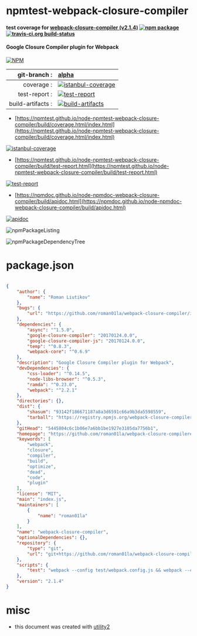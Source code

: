 # npmtest-webpack-closure-compiler

#### test coverage for  [webpack-closure-compiler (v2.1.4)](https://github.com/roman01la/webpack-closure-compiler#readme)  [![npm package](https://img.shields.io/npm/v/npmtest-webpack-closure-compiler.svg?style=flat-square)](https://www.npmjs.org/package/npmtest-webpack-closure-compiler) [![travis-ci.org build-status](https://api.travis-ci.org/npmtest/node-npmtest-webpack-closure-compiler.svg)](https://travis-ci.org/npmtest/node-npmtest-webpack-closure-compiler)

#### Google Closure Compiler plugin for Webpack

[![NPM](https://nodei.co/npm/webpack-closure-compiler.png?downloads=true&downloadRank=true&stars=true)](https://www.npmjs.com/package/webpack-closure-compiler)

| git-branch : | [alpha](https://github.com/npmtest/node-npmtest-webpack-closure-compiler/tree/alpha)|
|--:|:--|
| coverage : | [![istanbul-coverage](https://npmtest.github.io/node-npmtest-webpack-closure-compiler/build/coverage.badge.svg)](https://npmtest.github.io/node-npmtest-webpack-closure-compiler/build/coverage.html/index.html)|
| test-report : | [![test-report](https://npmtest.github.io/node-npmtest-webpack-closure-compiler/build/test-report.badge.svg)](https://npmtest.github.io/node-npmtest-webpack-closure-compiler/build/test-report.html)|
| build-artifacts : | [![build-artifacts](https://npmtest.github.io/node-npmtest-webpack-closure-compiler/glyphicons_144_folder_open.png)](https://github.com/npmtest/node-npmtest-webpack-closure-compiler/tree/gh-pages/build)|

- [https://npmtest.github.io/node-npmtest-webpack-closure-compiler/build/coverage.html/index.html](https://npmtest.github.io/node-npmtest-webpack-closure-compiler/build/coverage.html/index.html)

[![istanbul-coverage](https://npmtest.github.io/node-npmtest-webpack-closure-compiler/build/screenCapture.buildCi.browser.%252Ftmp%252Fbuild%252Fcoverage.lib.html.png)](https://npmtest.github.io/node-npmtest-webpack-closure-compiler/build/coverage.html/index.html)

- [https://npmtest.github.io/node-npmtest-webpack-closure-compiler/build/test-report.html](https://npmtest.github.io/node-npmtest-webpack-closure-compiler/build/test-report.html)

[![test-report](https://npmtest.github.io/node-npmtest-webpack-closure-compiler/build/screenCapture.buildCi.browser.%252Ftmp%252Fbuild%252Ftest-report.html.png)](https://npmtest.github.io/node-npmtest-webpack-closure-compiler/build/test-report.html)

- [https://npmdoc.github.io/node-npmdoc-webpack-closure-compiler/build/apidoc.html](https://npmdoc.github.io/node-npmdoc-webpack-closure-compiler/build/apidoc.html)

[![apidoc](https://npmdoc.github.io/node-npmdoc-webpack-closure-compiler/build/screenCapture.buildCi.browser.%252Ftmp%252Fbuild%252Fapidoc.html.png)](https://npmdoc.github.io/node-npmdoc-webpack-closure-compiler/build/apidoc.html)

![npmPackageListing](https://npmtest.github.io/node-npmtest-webpack-closure-compiler/build/screenCapture.npmPackageListing.svg)

![npmPackageDependencyTree](https://npmtest.github.io/node-npmtest-webpack-closure-compiler/build/screenCapture.npmPackageDependencyTree.svg)



# package.json

```json

{
    "author": {
        "name": "Roman Liutikov"
    },
    "bugs": {
        "url": "https://github.com/roman01la/webpack-closure-compiler/issues"
    },
    "dependencies": {
        "async": "^1.5.0",
        "google-closure-compiler": "20170124.0.0",
        "google-closure-compiler-js": "20170124.0.0",
        "temp": "^0.8.3",
        "webpack-core": "^0.6.9"
    },
    "description": "Google Closure Compiler plugin for Webpack",
    "devDependencies": {
        "css-loader": "^0.14.5",
        "node-libs-browser": "^0.5.3",
        "ramda": "^0.23.0",
        "webpack": "^2.2.1"
    },
    "directories": {},
    "dist": {
        "shasum": "93142f186671187a8a3d6591c66a9b3da5598559",
        "tarball": "https://registry.npmjs.org/webpack-closure-compiler/-/webpack-closure-compiler-2.1.4.tgz"
    },
    "gitHead": "5445804c6c1b06e7a6bb1be1927e3105da7756b1",
    "homepage": "https://github.com/roman01la/webpack-closure-compiler#readme",
    "keywords": [
        "webpack",
        "closure",
        "compiler",
        "build",
        "optimize",
        "dead",
        "code",
        "plugin"
    ],
    "license": "MIT",
    "main": "index.js",
    "maintainers": [
        {
            "name": "roman01la"
        }
    ],
    "name": "webpack-closure-compiler",
    "optionalDependencies": {},
    "repository": {
        "type": "git",
        "url": "git+https://github.com/roman01la/webpack-closure-compiler.git"
    },
    "scripts": {
        "test": "webpack --config test/webpack.config.js && webpack --config test/webpack.config-js.js"
    },
    "version": "2.1.4"
}
```



# misc
- this document was created with [utility2](https://github.com/kaizhu256/node-utility2)
